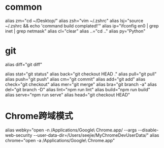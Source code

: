 # common
alias zm="cd ~/Desktop/"
alias zsh="vim ~/.zshrc"
alias lsj="source ~/.zshrc && echo 'command build complated!'"
alias ip="ifconfig en0 | grep inet | grep netmask"
alias cl="clear"
alias ..="cd .."
alias py="Python"

# git
alias diff="git diff"

alias stat="git status"
alias back="git checkout HEAD ."
alias pull="git pull"
alias push="git push"
alias cm="git commit"
alias add="git add"
alias check="git checkout"
alias mer="git merge"
alias bra="git branch -a"
alias del="git branch -D"
alias lint="npm run lint"
alias build="npm run build"
alias serve="npm run serve"
alias head="git checkout HEAD"

# Chrome跨域模式
alias webky="open -n /Applications/Google\ Chrome.app/ --args --disable-web-security --user-data-dir=/Users/seejie/MyChromeDevUserData/"
alias chrome="open -a /Applications/Google\ Chrome.app"
